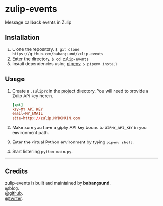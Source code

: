 # zulip-events

Message callback events in Zulip

## Installation

1. Clone the repository.
   `$ git clone https://github.com/babangsund/zulip-events`
2. Enter the directory.
   `$ cd zulip-events`
3. Install dependencies using [pipenv](https://pipenv.kennethreitz.org/en/latest/):
   `$ pipenv install`

## Usage

1. Create a `.zuliprc` in the project directory. You will need to provide a Zulip API key herein.

   ```rc
   [api]
   key=MY_API_KEY
   email=MY_EMAIL
   site=https://zulip.MYDOMAIN.com
   ```

2. Make sure you have a giphy API key bound to `GIPHY_API_KEY` in your environment path.
3. Enter the virtual Python environment by typing `pipenv shell`.
4. Start listening `python main.py`.

---

## Credits

zulip-events is built and maintained by **babangsund**.  
[@blog](https://babangsund.com/).  
[@github](https://github.com/babangsund).  
[@twitter](https://twitter.com/babangsund).
